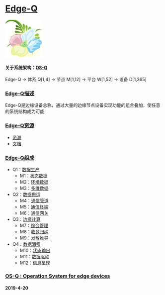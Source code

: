 ﻿# [Edge-Q](https://github.com/OS-Q/Edge-Q) 
[![sites](OS-Q/OS-Q.png)](http://www.OS-Q.com)
#### 关于系统架构：[OS-Q](https://github.com/OS-Q/OS-Q)
Edge-Q -> 体系 Q[1,4] -> 节点 M[1,12] -> 平台 W[1,52] -> 设备 D[1,365]
### [Edge-Q描述](https://github.com/OS-Q/Edge-Q/wiki) 

Edge-Q是边缘设备总称，通过大量的边缘节点设备实现功能的组合叠加，使任意的系统结构成为可能

### [Edge-Q资源](https://github.com/OS-Q/Edge-Q) 

- [资源](src/)
- [文档](docs/)

### [Edge-Q组成](https://github.com/OS-Q/Edge-Q) 

- Q1：[数据生产](https://github.com/OS-Q/Q1) 
    * M1：[状态数据](https://github.com/OS-Q/M1)
    * M2：[环境数据](https://github.com/OS-Q/M2)
    * M3：[多维数据](https://github.com/OS-Q/M3)
- Q2：[数据搬运](https://github.com/OS-Q/Q2)
    * M4：[通信管道](https://github.com/OS-Q/M4)
    * M5：[通信终端](https://github.com/OS-Q/M5)
    * M6：[通信网关](https://github.com/OS-Q/M6)
- Q3：[边缘计算](https://github.com/OS-Q/Q3)
    * M7：[综合管理](https://github.com/OS-Q/M7)
    * M8：[收敛归纳](https://github.com/OS-Q/M8)
    * M9：[发散推导](https://github.com/OS-Q/M9)
- Q4：[数据消费](https://github.com/OS-Q/Q4)
    * M10：[状态输出](https://github.com/OS-Q/M10)
    * M11：[数据驱动](https://github.com/OS-Q/M11)
    * M12：[信息呈现](https://github.com/OS-Q/M12)

### [OS-Q : Operation System for edge devices](http://www.OS-Q.com/Edge)
####  2019-4-20  
